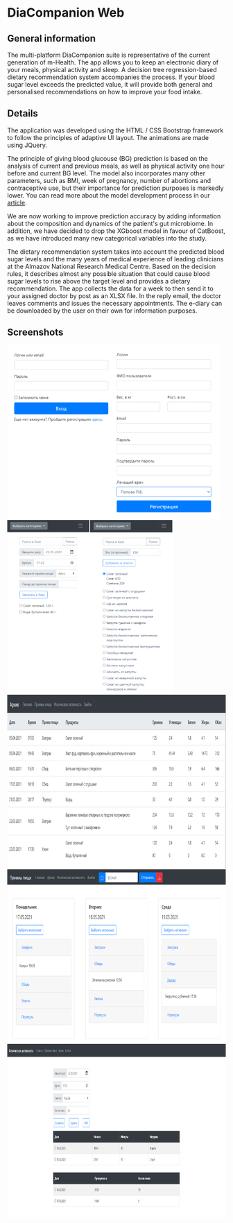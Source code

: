 # DiaCompanion Web

## General information

The multi-platform DiaCompanion suite is representative of the current generation of m-Health. The app allows you to keep an electronic diary of your meals, physical activity and sleep. A decision tree regression-based dietary recommendation system accompanies the process. If your blood sugar level exceeds the predicted value, it will provide both general and personalised recommendations on how to improve your food intake.

## Details
The application was developed using the HTML / CSS Bootstrap framework to follow the principles of adaptive UI layout. The animations are made using JQuery.

The principle of giving blood glucouse (BG) prediction is based on the analysis of current and previous meals, as well as physical activity one hour before and current BG level. The model also incorporates many other parameters, such as BMI, week of pregnancy, number of abortions and contraceptive use, but their importance for prediction purposes is markedly lower. You can read more about the model development process in our [article](https://ieeexplore.ieee.org/document/9281297/metrics#metrics). 

We are now working to improve prediction accuracy by adding information about the composition and dynamics of the patient's gut microbiome. In addition, we have decided to drop the XGboost model in favour of CatBoost, as we have introduced many new categorical variables into the study.

The dietary recommendation system takes into account the predicted blood sugar levels and the many years of medical experience of leading clinicians at the Almazov National Research Medical Centre. Based on the decision rules, it describes almost any possible situation that could cause blood sugar levels to rise above the target level and provides a dietary recommendation. The app collects the data for a week to then send it to your assigned doctor by post as an XLSX file. In the reply email, the doctor leaves comments and issues the necessary appointments. The e-diary can be downloaded by the user on their own for information purposes.

## Screenshots
<div style='justify-content: center; align-items: center;'>
<div>
<img src="https://github.com/artemisak/DiaComapnion_Web/blob/main/Screenshots/1.png" style='height: 25rem;'>
<img src="https://github.com/artemisak/DiaComapnion_Web/blob/main/Screenshots/2.png" style='height: 25rem;'>
</div>
<div>
<img src="https://github.com/artemisak/DiaComapnion_Web/blob/main/Screenshots/3.png" style='height: 25rem;'>
</div>
<div>
<img src="https://github.com/artemisak/DiaComapnion_Web/blob/main/Screenshots/4.png" style='height: 25rem;'>
</div>
<div>
<img src="https://github.com/artemisak/DiaComapnion_Web/blob/main/Screenshots/5.png" style='height: 25rem;'>
</div>
</div>

